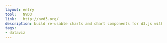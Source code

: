```yaml
---
layout: entry
tool:	NVD3
link:	http://nvd3.org/
description: build re-usable charts and chart components for d3.js without taking away the power that d3.js gives you
tags:
- dataviz		
---
```

